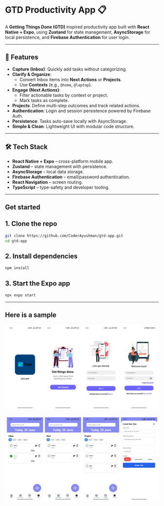 # GTD Productivity App 📋

A **Getting Things Done (GTD)** inspired productivity app built with **React Native + Expo**, using **Zustand** for state management, **AsyncStorage** for local persistence, and **Firebase Authentication** for user login.

---

## 🧭 Features

- **Capture (Inbox)**: Quickly add tasks without categorizing.
- **Clarify & Organize**:
  - Convert Inbox items into **Next Actions** or **Projects**.
  - Use **Contexts** (e.g., `@home`, `@laptop`).
- **Engage (Next Actions)**:
  - Filter actionable tasks by context or project.
  - Mark tasks as complete.
- **Projects**: Define multi-step outcomes and track related actions.
- **Authentication**: Login and session persistence powered by Firebase Auth.
- **Persistence**: Tasks auto-save locally with AsyncStorage.
- **Simple & Clean**: Lightweight UI with modular code structure.

---

## 🛠 Tech Stack

- **React Native + Expo** – cross-platform mobile app.
- **Zustand** – state management with persistence.
- **AsyncStorage** – local data storage.
- **Firebase Authentication** – email/password authentication.
- **React Navigation** – screen routing.
- **TypeScript** – type-safety and developer tooling.

---

## Get started

## 1. Clone the repo
```bash
git clone https://github.com/CoderAyushman/gtd-app.git
cd gtd-app
```
## 2. Install dependencies
```bash
npm install
```
## 3. Start the Expo app
```bash
npx expo start
```
---
## Here is a sample 


![Login Screen UI](https://github.com/CoderAyushman/gtd-app/blob/main/assets/images/WhatsApp%20Image%202025-06-29%20at%2001.25.09_1735f671.jpg?raw=true)

![Functionality UI](https://github.com/CoderAyushman/gtd-app/blob/main/assets/images/demo.jpg)

